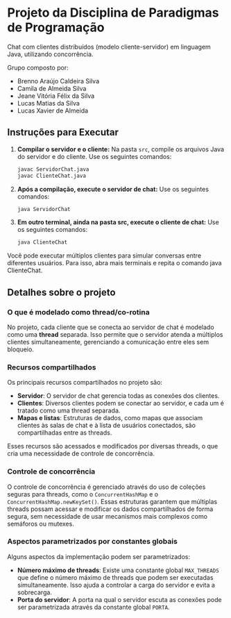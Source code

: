 # Projeto da Disciplina de Paradigmas de Programação
Chat com clientes distribuídos (modelo cliente-servidor) em linguagem Java, utilizando concorrência.

Grupo composto por:
- Brenno Araújo Caldeira Silva
- Camila de Almeida Silva
- Jeane Vitória Félix da Silva
- Lucas Matias da Silva
- Lucas Xavier de Almeida

## Instruções para Executar

1. **Compilar o servidor e o cliente:**
   Na pasta `src`, compile os arquivos Java do servidor e do cliente. Use os seguintes comandos:

   ```bash
   javac ServidorChat.java
   javac ClienteChat.java


2. **Após a compilação, execute o servidor de chat:**
   Use os seguintes comandos:

   ```bash
   java ServidorChat


3. **Em outro terminal, ainda na pasta src, execute o cliente de chat:**
   Use os seguintes comandos:

   ```bash
   java ClienteChat

Você pode executar múltiplos clientes para simular conversas entre diferentes usuários. Para isso, abra mais terminais e repita o comando java ClienteChat.

## Detalhes sobre o projeto

### O que é modelado como thread/co-rotina
No projeto, cada cliente que se conecta ao servidor de chat é modelado como uma **thread** separada. Isso permite que o servidor atenda a múltiplos clientes simultaneamente, gerenciando a comunicação entre eles sem bloqueio.

### Recursos compartilhados
Os principais recursos compartilhados no projeto são:
- **Servidor**: O servidor de chat gerencia todas as conexões dos clientes.
- **Clientes**: Diversos clientes podem se conectar ao servidor, e cada um é tratado como uma thread separada.
- **Mapas e listas**: Estruturas de dados, como mapas que associam clientes às salas de chat e à lista de usuários conectados, são compartilhadas entre as threads.

Esses recursos são acessados e modificados por diversas threads, o que cria uma necessidade de controle de concorrência.

### Controle de concorrência
O controle de concorrência é gerenciado através do uso de coleções seguras para threads, como o `ConcurrentHashMap` e o `ConcurrentHashMap.newKeySet()`. Essas estruturas garantem que múltiplas threads possam acessar e modificar os dados compartilhados de forma segura, sem necessidade de usar mecanismos mais complexos como semáforos ou mutexes.

### Aspectos parametrizados por constantes globais
Alguns aspectos da implementação podem ser parametrizados:
- **Número máximo de threads**: Existe uma constante global `MAX_THREADS` que define o número máximo de threads que podem ser executadas simultaneamente. Isso ajuda a controlar a carga do servidor e evita a sobrecarga.
- **Porta do servidor**: A porta na qual o servidor escuta as conexões pode ser parametrizada através da constante global `PORTA`.
